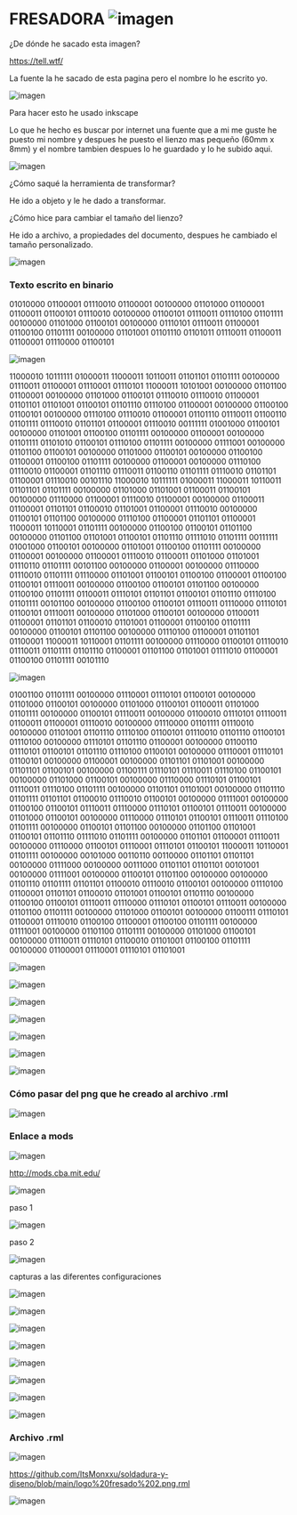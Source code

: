 # FRESADORA ![imagen](https://user-images.githubusercontent.com/78345639/115704476-b6e19f80-a36b-11eb-800b-293797fb4497.png)

¿De dónde he sacado esta imagen? 

https://tell.wtf/

La fuente la he sacado de esta pagina pero el nombre lo he escrito yo.

![imagen](https://user-images.githubusercontent.com/78345639/115694377-17b7aa80-a361-11eb-8eef-245b01c95952.png)

Para hacer esto he usado inkscape

Lo que he hecho es buscar por internet una fuente que a mi me guste he puesto mi nombre y despues he puesto el lienzo mas pequeño (60mm x 8mm) y el  nombre tambien despues lo he guardado y lo he subido aqui.

![imagen](https://user-images.githubusercontent.com/78345639/115704973-45562100-a36c-11eb-9c47-5eb46b7fc354.png)


¿Cómo saqué la herramienta de transformar?

He ido a objeto y le he dado a transformar.

¿Cómo hice para cambiar el tamaño del lienzo?

He ido a archivo, a propiedades del documento, despues he cambiado el tamaño personalizado.  

![imagen](https://user-images.githubusercontent.com/78345639/115704961-41c29a00-a36c-11eb-99a7-5b5bbdcfd17e.png)


### Texto escrito en binario

01010000 01100001 01110010 01100001 00100000 01101000 01100001 01100011 01100101 01110010 00100000 01100101 01110011 01110100 01101111 00100000 01101000 01100101 00100000 01110101 01110011 01100001 01100100 01101111 00100000 01101001 01101110 01101011 01110011 01100011 01100001 01110000 01100101

![imagen](https://user-images.githubusercontent.com/78345639/115704932-3a9b8c00-a36c-11eb-9704-d08de6977714.png)


11000010 10111111 01000011 11000011 10110011 01101101 01101111 00100000 01110011 01100001 01110001 01110101 11000011 10101001 00100000 01101100 01100001 00100000 01101000 01100101 01110010 01110010 01100001 01101101 01101001 01100101 01101110 01110100 01100001 00100000 01100100 01100101 00100000 01110100 01110010 01100001 01101110 01110011 01100110 01101111 01110010 01101101 01100001 01110010 00111111 01001000 01100101 00100000 01101001 01100100 01101111 00100000 01100001 00100000 01101111 01101010 01100101 01110100 01101111 00100000 01111001 00100000 01101100 01100101 00100000 01101000 01100101 00100000 01100100 01100001 01100100 01101111 00100000 01100001 00100000 01110100 01110010 01100001 01101110 01110011 01100110 01101111 01110010 01101101 01100001 01110010 00101110 11000010 10111111 01000011 11000011 10110011 01101101 01101111 00100000 01101000 01101001 01100011 01100101 00100000 01110000 01100001 01110010 01100001 00100000 01100011 01100001 01101101 01100010 01101001 01100001 01110010 00100000 01100101 01101100 00100000 01110100 01100001 01101101 01100001 11000011 10110001 01101111 00100000 01100100 01100101 01101100 00100000 01101100 01101001 01100101 01101110 01111010 01101111 00111111 01001000 01100101 00100000 01101001 01100100 01101111 00100000 01100001 00100000 01100001 01110010 01100011 01101000 01101001 01110110 01101111 00101100 00100000 01100001 00100000 01110000 01110010 01101111 01110000 01101001 01100101 01100100 01100001 01100100 01100101 01110011 00100000 01100100 01100101 01101100 00100000 01100100 01101111 01100011 01110101 01101101 01100101 01101110 01110100 01101111 00101100 00100000 01100100 01100101 01110011 01110000 01110101 01100101 01110011 00100000 01101000 01100101 00100000 01100011 01100001 01101101 01100010 01101001 01100001 01100100 01101111 00100000 01100101 01101100 00100000 01110100 01100001 01101101 01100001 11000011 10110001 01101111 00100000 01110000 01100101 01110010 01110011 01101111 01101110 01100001 01101100 01101001 01111010 01100001 01100100 01101111 00101110 

![imagen](https://user-images.githubusercontent.com/78345639/115704945-3cfde600-a36c-11eb-852e-26c06be16d2f.png)


01001100 01101111 00100000 01110001 01110101 01100101 00100000 01101000 01100101 00100000 01101000 01100101 01100011 01101000 01101111 00100000 01100101 01110011 00100000 01100010 01110101 01110011 01100011 01100001 01110010 00100000 01110000 01101111 01110010 00100000 01101001 01101110 01110100 01100101 01110010 01101110 01100101 01110100 00100000 01110101 01101110 01100001 00100000 01100110 01110101 01100101 01101110 01110100 01100101 00100000 01110001 01110101 01100101 00100000 01100001 00100000 01101101 01101001 00100000 01101101 01100101 00100000 01100111 01110101 01110011 01110100 01100101 00100000 01101000 01100101 00100000 01110000 01110101 01100101 01110011 01110100 01101111 00100000 01101101 01101001 00100000 01101110 01101111 01101101 01100010 01110010 01100101 00100000 01111001 00100000 01100100 01100101 01110011 01110000 01110101 01100101 01110011 00100000 01101000 01100101 00100000 01110000 01110101 01100101 01110011 01110100 01101111 00100000 01100101 01101100 00100000 01101100 01101001 01100101 01101110 01111010 01101111 00100000 01101101 01100001 01110011 00100000 01110000 01100101 01110001 01110101 01100101 11000011 10110001 01101111 00100000 00101000 00110110 00110000 01101101 01101101 00100000 01111000 00100000 00111000 01101101 01101101 00101001 00100000 01111001 00100000 01100101 01101100 00100000 00100000 01101110 01101111 01101101 01100010 01110010 01100101 00100000 01110100 01100001 01101101 01100010 01101001 01100101 01101110 00100000 01100100 01100101 01110011 01110000 01110101 01100101 01110011 00100000 01101100 01101111 00100000 01101000 01100101 00100000 01100111 01110101 01100001 01110010 01100100 01100001 01100100 01101111 00100000 01111001 00100000 01101100 01101111 00100000 01101000 01100101 00100000 01110011 01110101 01100010 01101001 01100100 01101111 00100000 01100001 01110001 01110101 01101001

![imagen](https://user-images.githubusercontent.com/78345639/115706625-2789bb80-a36e-11eb-9ee9-df9799e1650a.png)

![imagen](https://user-images.githubusercontent.com/78345639/115704422-a7625680-a36b-11eb-90c4-e9842fe2ca4e.png)

![imagen](https://user-images.githubusercontent.com/78345639/115706640-2bb5d900-a36e-11eb-98d9-9479f139c93c.png)

![imagen](https://user-images.githubusercontent.com/78345639/115704649-ec868880-a36b-11eb-8287-bdea3b4f5cd8.png)

![imagen](https://user-images.githubusercontent.com/78345639/115706674-307a8d00-a36e-11eb-89c7-77f5ca7025bf.png)

![imagen](https://user-images.githubusercontent.com/78345639/115704881-2f486080-a36c-11eb-89a2-cba5e9418e37.png)

![imagen](https://user-images.githubusercontent.com/78345639/115706695-35d7d780-a36e-11eb-9523-4edc230f90d9.png)

### Cómo pasar del png que he creado al archivo .rml

![imagen](https://user-images.githubusercontent.com/78345639/115706709-3c664f00-a36e-11eb-9b77-68a4c986b7b2.png)

### Enlace a mods 

![imagen](https://user-images.githubusercontent.com/78345639/115706721-3ff9d600-a36e-11eb-85b0-1d7f7e41d8bb.png)

http://mods.cba.mit.edu/

![imagen](https://user-images.githubusercontent.com/78345639/115706721-3ff9d600-a36e-11eb-85b0-1d7f7e41d8bb.png)

paso 1


![imagen](https://user-images.githubusercontent.com/78345639/115706721-3ff9d600-a36e-11eb-85b0-1d7f7e41d8bb.png)

paso 2


![imagen](https://user-images.githubusercontent.com/78345639/115706898-6f104780-a36e-11eb-8883-c51d2e621e81.png)

capturas a las diferentes configuraciones

![imagen](https://user-images.githubusercontent.com/78345639/115706103-91ee2c00-a36d-11eb-9fa8-e36a0c68d790.png)

![imagen](https://user-images.githubusercontent.com/78345639/115706917-733c6500-a36e-11eb-9ae4-a3a02fdebfdf.png)

![imagen](https://user-images.githubusercontent.com/78345639/115706157-9f0b1b00-a36d-11eb-9822-f70254a8bcf4.png)

![imagen](https://user-images.githubusercontent.com/78345639/115706925-75062880-a36e-11eb-929e-662df416a1bc.png)

![imagen](https://user-images.githubusercontent.com/78345639/115706214-afbb9100-a36d-11eb-9451-230fdf4f7050.png)

![imagen](https://user-images.githubusercontent.com/78345639/115706929-76375580-a36e-11eb-9fc8-ed9c29f363e5.png)

![imagen](https://user-images.githubusercontent.com/78345639/115706270-bd711680-a36d-11eb-97fd-71d006c78ed5.png)

![imagen](https://user-images.githubusercontent.com/78345639/115706938-78011900-a36e-11eb-9373-0168cd8aeaec.png)

### Archivo .rml

![imagen](https://user-images.githubusercontent.com/78345639/115706951-7c2d3680-a36e-11eb-8ddb-1f4b6ec4a392.png)

https://github.com/ItsMonxxu/soldadura-y-diseno/blob/main/logo%20fresado%202.png.rml

![imagen](https://user-images.githubusercontent.com/78345639/115706965-7f282700-a36e-11eb-9404-c5ed4a23abbf.png)
